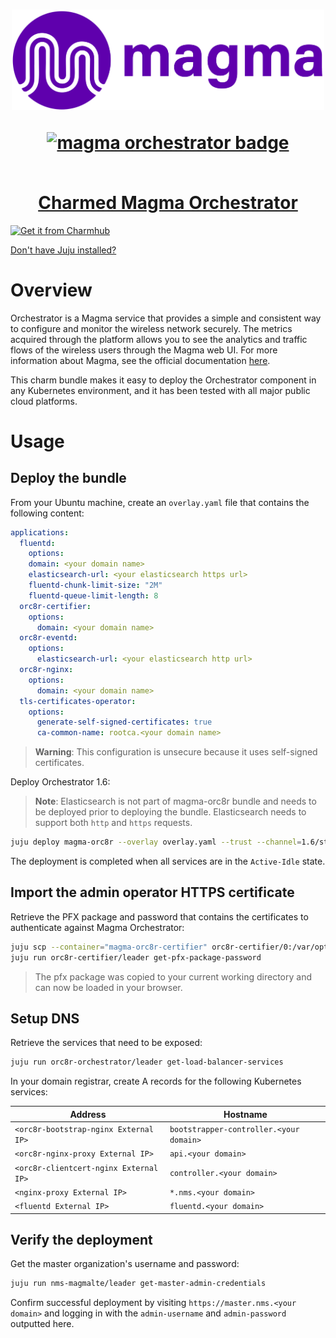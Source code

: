 <h1 align="center">
  <a href="https://magmacore.org/"><img src="magma-logo-purple.svg" width="500" ></a>
  <p align="center"><a href="https://charmhub.io/magma-orc8r"><img src="https://charmhub.io/magma-orc8r/badge.svg" alt="magma orchestrator badge"/></p>
  <br/>
  Charmed Magma Orchestrator
</h1>

[![Get it from Charmhub](https://charmhub.io/static/images/badges/en/charmhub-black.svg)](https://charmhub.io/magma-orc8r)

[Don't have Juju installed?](https://snapcraft.io/juju)

# Overview

Orchestrator is a Magma service that provides a simple and consistent way to
configure and monitor the wireless network securely. The metrics acquired through the platform
allows you to see the analytics and traffic flows of the wireless users through the Magma web UI.
For more information about Magma, see the official documentation [here](https://magmacore.org/).

This charm bundle makes it easy to deploy the Orchestrator component in any Kubernetes environment,
and it has been tested with all major public cloud platforms.

# Usage

## Deploy the bundle

From your Ubuntu machine, create an `overlay.yaml` file that contains the following content:

```yaml
applications:
  fluentd:
    options:
    domain: <your domain name>
    elasticsearch-url: <your elasticsearch https url>
    fluentd-chunk-limit-size: "2M"
    fluentd-queue-limit-length: 8
  orc8r-certifier:
    options:
      domain: <your domain name>
  orc8r-eventd:
    options:
      elasticsearch-url: <your elasticsearch http url>
  orc8r-nginx:
    options:
      domain: <your domain name>
  tls-certificates-operator:
    options:
      generate-self-signed-certificates: true
      ca-common-name: rootca.<your domain name>
```

> **Warning**: This configuration is unsecure because it uses self-signed certificates.

Deploy Orchestrator 1.6:

> **Note**: Elasticsearch is not part of magma-orc8r bundle and needs to be deployed prior
> to deploying the bundle. Elasticsearch needs to support both `http` and `https` requests.

```bash
juju deploy magma-orc8r --overlay overlay.yaml --trust --channel=1.6/stable
```

The deployment is completed when all services are in the `Active-Idle` state.

## Import the admin operator HTTPS certificate

Retrieve the PFX package and password that contains the certificates to authenticate against Magma Orchestrator:

```bash
juju scp --container="magma-orc8r-certifier" orc8r-certifier/0:/var/opt/magma/certs/admin_operator.pfx admin_operator.pfx
juju run orc8r-certifier/leader get-pfx-package-password
```

> The pfx package was copied to your current working directory and can now be loaded in your browser.

## Setup DNS

Retrieve the services that need to be exposed:

```bash
juju run orc8r-orchestrator/leader get-load-balancer-services
```

In your domain registrar, create A records for the following Kubernetes services:

| Address                                | Hostname                                |
| -------------------------------------- | --------------------------------------- |
| `<orc8r-bootstrap-nginx External IP>`  | `bootstrapper-controller.<your domain>` |
| `<orc8r-nginx-proxy External IP>`      | `api.<your domain>`                     |
| `<orc8r-clientcert-nginx External IP>` | `controller.<your domain>`              |
| `<nginx-proxy External IP>`            | `*.nms.<your domain>`                   |
| `<fluentd External IP>`                | `fluentd.<your domain>`                 |

## Verify the deployment

Get the master organization's username and password:

```bash
juju run nms-magmalte/leader get-master-admin-credentials
```

Confirm successful deployment by visiting `https://master.nms.<your domain>` and logging in
with the `admin-username` and `admin-password` outputted here.
